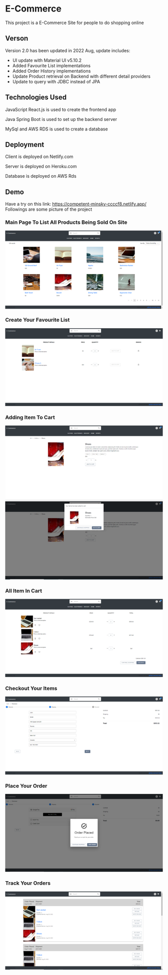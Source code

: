 # E-Commerce

This project is a E-Commerce Site for people to do shopping online

## Verson

Version 2.0 has been updated in 2022 Aug, update includes:
- UI update with Material UI v5.10.2
- Added Favourite List implementations
- Added Order History implementations
- Update Product retrieval on Backend with different detail providers
- Update to query with JDBC instead of JPA

## Technologies Used

JavaScript React.js is used to create the frontend app

Java Spring Boot is used to set up the backend server

MySql and AWS RDS is used to create a database

## Deployment

Client is deployed on Netlify.com

Server is deployed on Heroku.com

Database is deployed on AWS Rds

## Demo
Have a try on this link: https://competent-minsky-ccccf8.netlify.app/
Followings are some picture of the project

### Main Page To List All Products Being Sold On Site
<img src="img/v2/browse.PNG">


### Create Your Favourite List
<img src="img/v2/favourite.PNG">


### Adding Item To Cart
<img src="img/v2/item.PNG">
<img src="img/v2/addtocart.PNG">


### All Item In Cart
<img src="img/v2/cart.PNG">


### Checkout Your Items
<img src="img/v2/checkout.PNG">


### Place Your Order
<img src="img/v2/orderplaced.PNG">


### Track Your Orders
<img src="img/v2/order.PNG">

